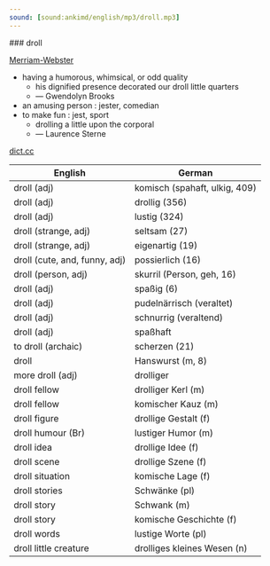 ```yaml
---
sound: [sound:ankimd/english/mp3/droll.mp3]
---
```


\### droll

[Merriam-Webster](https://www.merriam-webster.com/dictionary/droll)

- having a humorous, whimsical, or odd quality
    - his dignified presence decorated our droll little quarters
    - — Gwendolyn Brooks
- an amusing person : jester, comedian
- to make fun : jest, sport
    - drolling a little upon the corporal
    - — Laurence Sterne

[dict.cc](https://www.dict.cc/droll)

| English        | German       |
| -------------- | ------------ |
| droll (adj) | komisch (spahaft, ulkig, 409) |
| droll (adj) | drollig (356) |
| droll (adj) | lustig (324) |
| droll (strange, adj) | seltsam (27) |
| droll (strange, adj) | eigenartig (19) |
| droll (cute, and, funny, adj) | possierlich (16) |
| droll (person, adj) | skurril (Person, geh, 16) |
| droll (adj) | spaßig (6) |
| droll (adj) | pudelnärrisch (veraltet) |
| droll (adj) | schnurrig (veraltend) |
| droll (adj) | spaßhaft |
| to droll (archaic) | scherzen (21) |
| droll | Hanswurst (m, 8) |
| more droll (adj) | drolliger |
| droll fellow | drolliger Kerl (m) |
| droll fellow | komischer Kauz (m) |
| droll figure | drollige Gestalt (f) |
| droll humour (Br) | lustiger Humor (m) |
| droll idea | drollige Idee (f) |
| droll scene | drollige Szene (f) |
| droll situation | komische Lage (f) |
| droll stories | Schwänke (pl) |
| droll story | Schwank (m) |
| droll story | komische Geschichte (f) |
| droll words | lustige Worte (pl) |
| droll little creature | drolliges kleines Wesen (n) |
